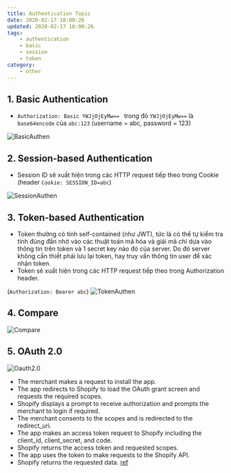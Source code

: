 ```yaml
---
title: Authentication Topic
date: 2020-02-17 18:00:26
updated: 2020-02-17 18:00:26
tags:
    - authentication
    - basic
    - session
    - token
category: 
    - other
---
```


## 1. Basic Authentication

- `Authorization: Basic YWJjOjEyMw== `  trong đó `YWJjOjEyMw==` là `base64encode` của `abc:123`  (username = abc,
  password = 123)

![BasicAuthen](https://tungexplorer.s3.ap-southeast-1.amazonaws.com/authen_topic/basicAuthFlow.jpg)

## 2. Session-based Authentication

- Session ID sẽ xuất hiện trong các HTTP request tiếp theo trong Cookie (header `Cookie: SESSION_ID=abc`)

![SessionAuthen](https://tungexplorer.s3.ap-southeast-1.amazonaws.com/authen_topic/Session-based_Authentication.jpg)

## 3. Token-based Authentication

- Token thường có tính self-contained (như JWT), tức là có thể tự kiểm tra tính đúng đắn nhờ vào các thuật toán mã hóa
  và giải mã chỉ dựa vào thông tin trên token và 1 secret key nào đó của server. Do đó server không cần thiết phải lưu
  lại token, hay truy vấn thông tin user để xác nhận token.
- Token sẽ xuất hiện trong các HTTP request tiếp theo trong Authorization header.

(`Authorization: Bearer abc`)
![TokenAuthen](https://tungexplorer.s3.ap-southeast-1.amazonaws.com/authen_topic/TokenBased.jpg)

## 4. Compare

![Compare](https://tungexplorer.s3.ap-southeast-1.amazonaws.com/authen_topic/compare.JPG)

## 5. OAuth 2.0

![Oauth2.0](https://shopify.dev/assets/api/oauth-code-grant-flow.png)

- The merchant makes a request to install the app.
- The app redirects to Shopify to load the OAuth grant screen and requests the required scopes.
- Shopify displays a prompt to receive authorization and prompts the merchant to login if required.
- The merchant consents to the scopes and is redirected to the redirect_uri.
- The app makes an access token request to Shopify including the client_id, client_secret, and code.
- Shopify returns the access token and requested scopes.
- The app uses the token to make requests to the Shopify API.
- Shopify returns the requested data.
  [ref](https://shopify.dev/tutorials/authenticate-with-oauth)

